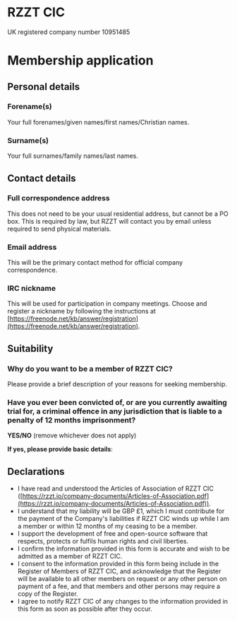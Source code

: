 # RZZT CIC

UK registered company number 10951485

# Membership application

## Personal details

### Forename(s)

Your full forenames/given names/first names/Christian names.

### Surname(s)

Your full surnames/family names/last names.

## Contact details

### Full correspondence address

This does not need to be your usual residential address, but cannot be a PO box. This is required by law, but RZZT will contact you by email unless required to send physical materials.

### Email address

This will be the primary contact method for official company correspondence.

### IRC nickname

This will be used for participation in company meetings. Choose and register a nickname by following the instructions at [https://freenode.net/kb/answer/registration](https://freenode.net/kb/answer/registration).

## Suitability

### Why do you want to be a member of RZZT CIC?

Please provide a brief description of your reasons for seeking membership.

### Have you ever been convicted of, or are you currently awaiting trial for, a criminal offence in any jurisdiction that is liable to a penalty of 12 months imprisonment?

**YES/NO** (remove whichever does not apply)

**If yes, please provide basic details**:

## Declarations

- I have read and understood the Articles of Association of RZZT CIC ([https://rzzt.io/company-documents/Articles-of-Association.pdf](https://rzzt.io/company-documents/Articles-of-Association.pdf)).
- I understand that my liability will be GBP £1, which I must contribute for the payment of the Company's liabilities if RZZT CIC winds up while I am a member or within 12 months of my ceasing to be a member.
- I support the development of free and open-source software that respects, protects or fulfils human rights and civil liberties.
- I confirm the information provided in this form is accurate and wish to be admitted as a member of RZZT CIC.
- I consent to the information provided in this form being include in the Register of Members of RZZT CIC, and acknowledge that the Register will be available to all other members on request or any other person on payment of a fee, and that members and other persons may require a copy of the Register.
- I agree to notify RZZT CIC of any changes to the information provided in this form as soon as possible after they occur.
